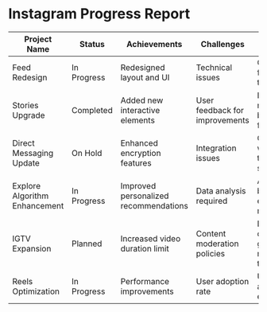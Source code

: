 # Instagram Progress Report

| Project Name   | Status      | Achievements                   | Challenges                  | Action Plans                         | Resource Allocation | Financial Updates |
|-----------------|-------------|---------------------------------|-----------------------------|--------------------------------------|---------------------|-------------------|
| Feed Redesign   | In Progress | Redesigned layout and UI       | Technical issues            | Conduct bug fixes and testing        | 5 developers       | $10,000           |
| Stories Upgrade | Completed   | Added new interactive elements | User feedback for improvements| Implement new features based on feedback | 3 designers, 2 developers | $5,000 |
| Direct Messaging Update | On Hold  | Enhanced encryption features  | Integration issues          | Collaborate with security team for solutions | -                  | -              |
| Explore Algorithm Enhancement | In Progress | Improved personalized recommendations | Data analysis required | Analyze user behavior and engagement metrics | 2 data analysts    | $8,000 |
| IGTV Expansion  | Planned     | Increased video duration limit | Content moderation policies | Develop content guidelines and moderation tools | -               | -              |
| Reels Optimization | In Progress | Performance improvements     | User adoption rate          | User feedback analysis for enhancements | 3 developers     | $7,000 |
